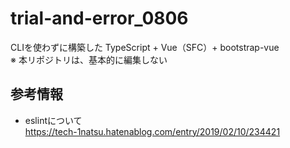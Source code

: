 # trial-and-error_0806

CLIを使わずに構築した TypeScript + Vue（SFC）+ bootstrap-vue  
※ 本リポジトリは、基本的に編集しない

## 参考情報

- eslintについて  
<https://tech-1natsu.hatenablog.com/entry/2019/02/10/234421>  
